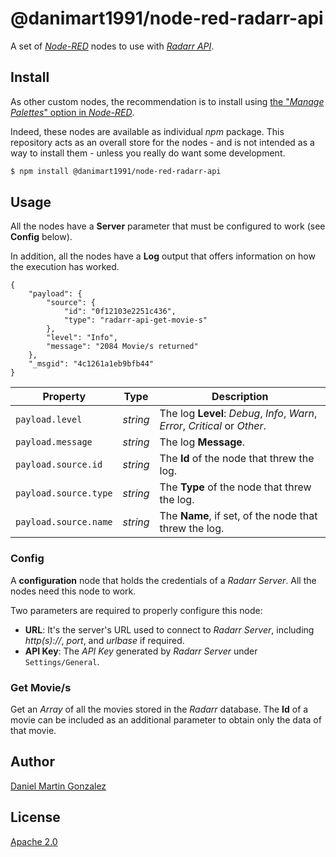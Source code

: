# @danimart1991/node-red-radarr-api

A set of [_Node-RED_](http://nodered.org/) nodes to use with [_Radarr API_](https://radarr.video/).

## Install

As other custom nodes, the recommendation is to install using [the "_Manage Palettes_" option in _Node-RED_](https://nodered.org/docs/user-guide/runtime/adding-nodes).

Indeed, these nodes are available as individual _npm_ package. This repository acts as an overall store for the nodes - and is not intended as a way to install them - unless you really do want some development.

```bash
$ npm install @danimart1991/node-red-radarr-api
```

## Usage

All the nodes have a **Server** parameter that must be configured to work (see **Config** below).

In addition, all the nodes have a **Log** output that offers information on how the execution has worked.

```jsonc
{
    "payload": {
        "source": {
            "id": "0f12103e2251c436",
            "type": "radarr-api-get-movie-s"
        },
        "level": "Info",
        "message": "2084 Movie/s returned"
    },
    "_msgid": "4c1261a1eb9bfb44"
}
```

| Property              | Type     | Description                                                                 |
| --------------------- | -------- | --------------------------------------------------------------------------- |
| `payload.level`       | _string_ | The log **Level**: _Debug_, _Info_, _Warn_, _Error_, _Critical_ or _Other_. |
| `payload.message`     | _string_ | The log **Message**.                                                        |
| `payload.source.id`   | _string_ | The **Id** of the node that threw the log.                                  |
| `payload.source.type` | _string_ | The **Type** of the node that threw the log.                                |
| `payload.source.name` | _string_ | The **Name**, if set, of the node that threw the log.                       |

### Config

A **configuration** node that holds the credentials of a _Radarr Server_. All the nodes need this node to work.

Two parameters are required to properly configure this node:

- **URL**: It's the server's URL used to connect to _Radarr Server_, including _http(s)://_, _port_, and _urlbase_ if required.
- **API Key**: The _API Key_ generated by _Radarr Server_ under `Settings/General`.

### Get Movie/s

Get an _Array_ of all the movies stored in the _Radarr_ database. The **Id** of a movie can be included as an additional parameter to obtain only the data of that movie.

## Author

[Daniel Martin Gonzalez](https://danielmartingonzalez.com)

## License

[Apache 2.0](LICENSE)
